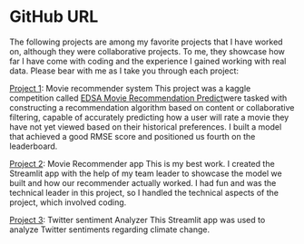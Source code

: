 # GitHub URL

The following projects are among my favorite projects that I have worked on, although they were collaborative projects. To me, they showcase how far I have come with coding and the experience I gained working with real data. Please bear with me as I take you through each project:

[Project 1](https://github.com/CaitMc/Team_ES2_Unsupervised_Predict): Movie recommender system
This project was a kaggle competition called [EDSA Movie Recommendation Predict](https://www.kaggle.com/competitions/edsa-movie-recommendation-predict/overview)were tasked with constructing a recommendation algorithm based on content or collaborative filtering, capable of accurately predicting how a user will rate a movie they have not yet viewed based on their historical preferences. I built a model that achieved a good RMSE score and positioned us fourth on the leaderboard.

[Project 2](https://github.com/CaitMc/unsupervised-predict-streamlit-template): Movie Recommender app
This is my best work. I created the Streamlit app with the help of my team leader to showcase the model we built and how our recommender actually worked. I had fun and was the technical leader in this project, so I handled the technical aspects of the project, which involved coding.

[Project 3](https://github.com/LPTsilo/classification-predict-streamlit-template): Twitter sentiment Analyzer
This Streamlit app was used to analyze Twitter sentiments regarding climate change.

